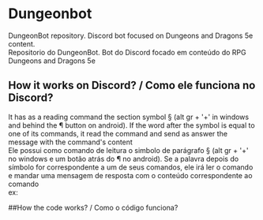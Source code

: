 # Dungeonbot
DungeonBot repository. Discord bot focused on Dungeons and Dragons 5e content.  
Repositorio do DungeonBot. Bot do Discord focado em conteúdo do RPG Dungeons and Dragons 5e

## How it works on Discord? / Como ele funciona no Discord?
It has as a reading command the section symbol § (alt gr + '+' in windows and behind the ¶ button on android).
If the word after the symbol is equal to one of its commands, it read the command and send as answer the message with the command's content  
Ele possui como comando de leitura o simbolo de parágrafo § (alt gr + '+' no windows e um botão atrás do ¶ no android). 
Se a palavra depois do símbolo for correspondente a um de seus comandos, ele irá ler o comando e mandar uma mensagem de resposta com o conteúdo correspondente ao comando  
ex:

##How the code works? / Como o código funciona?
